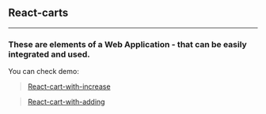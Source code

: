 ## React-carts
***
### These are elements of a Web Application - that can be easily integrated and used.
You can check demo: 
> [React-cart-with-increase](http://simplify.esy.es/cart-with-increase/)

> [React-cart-with-adding](http://simplify.esy.es/cart-with-adding/)
